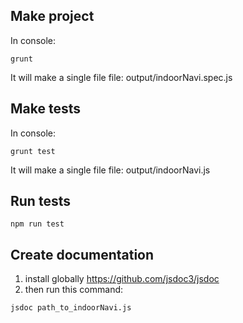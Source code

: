 ## Make project

In console:
```
grunt
```
It will make a single file file: output/indoorNavi.spec.js

## Make tests

In console:
```
grunt test
```
It will make a single file file: output/indoorNavi.js

## Run tests

```
npm run test
```

## Create documentation

1. install globally https://github.com/jsdoc3/jsdoc
2. then run this command:

```
jsdoc path_to_indoorNavi.js
```